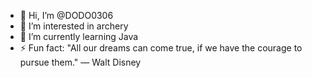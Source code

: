 - 👋 Hi, I’m @DODO0306
- 👀 I’m interested in archery
- 🌱 I’m currently learning Java
- ⚡ Fun fact: "All our dreams can come true, if we have the courage to pursue them." — Walt Disney

<!---
DODO0306/DODO0306 is a ✨ special ✨ repository because its `README.md` (this file) appears on your GitHub profile.
You can click the Preview link to take a look at your changes.
--->
